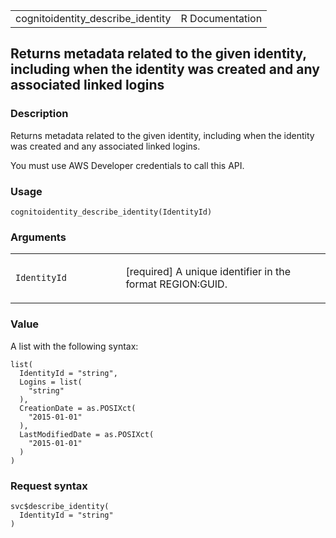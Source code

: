 <table style="width: 100%;">
<tbody>
<tr class="odd">
<td>cognitoidentity_describe_identity</td>
<td style="text-align: right;">R Documentation</td>
</tr>
</tbody>
</table>

## Returns metadata related to the given identity, including when the identity was created and any associated linked logins

### Description

Returns metadata related to the given identity, including when the
identity was created and any associated linked logins.

You must use AWS Developer credentials to call this API.

### Usage

    cognitoidentity_describe_identity(IdentityId)

### Arguments

<table>
<colgroup>
<col style="width: 35%" />
<col style="width: 65%" />
</colgroup>
<tbody>
<tr class="odd">
<td><code
id="cognitoidentity_describe_identity_:_IdentityId">IdentityId</code></td>
<td><p>[required] A unique identifier in the format
REGION:GUID.</p></td>
</tr>
</tbody>
</table>

### Value

A list with the following syntax:

    list(
      IdentityId = "string",
      Logins = list(
        "string"
      ),
      CreationDate = as.POSIXct(
        "2015-01-01"
      ),
      LastModifiedDate = as.POSIXct(
        "2015-01-01"
      )
    )

### Request syntax

    svc$describe_identity(
      IdentityId = "string"
    )
